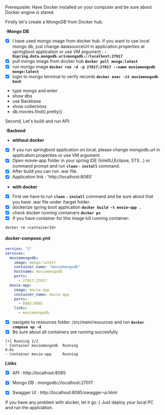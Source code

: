 
Prerequisite:
Have Docker installed on your computer and be sure about Docker engine is stared.

 Firstly let's create a MongoDB from Docker hub.

-**Mongo DB**
- [x] I have used mongo image from docker hub. If you want to use local mongo db, just change datasourceUrl in applicaiton.properties at springboot application or use VM argument : **`-Dspring.data.mongodb.uri=mongodb://localhost:27017`**
- [x] pull mongo image from docker hub **`docker pull mongo:latest`**
- [x] run mongo image **`docker run -d -p 27017:27017 --name moviemongodb mongo:latest`**
- [x] login to mongo terminal to verify records **`docker exec -it moviemongodb bash`**
- type mongo and enter
- show dbs
- use Backbase
- show collections
- db.movies.find().pretty()


Second, Let's build and run API.

-**Backend**

* **without docker**
- [x] If you run springboot application on local, please change mongodb.url in application.properties or use VM argument.
- [x] Open movie-app folder in your spring IDE (IntellIJ,Eclipse, STS ..) or command prompt and run **`clean`** - **`install`** command.
- [x] After build you can run .war file.
- [x] Application link : 'http://localhost:8085'
  
* **with docker**
- [x] First we have to run **`clean`** - **`install`** command and be sure about that you have .war file under /target folder.
- [x] dockerize spring boot application **`docker build -t movie-app .`**
- [x] check docker running containers  **`docker ps`** 
- [x] If you have container for this image kill running container:
```
docker rm <containerId>
```

#### docker-compose.yml
```yaml
version: "3"
services:
  moviemongodb:
    image: mongo:latest
    container_name: "moviemongodb"
    hostname: moviemongodb
    ports:
      - 27017:27017
  movie-app:
    image: movie-app
    container_name: movie-app
    ports:
      - 8085:8085
    links:
      - moviemongodb
```

- [x] navigate to resources folder:
/src/main/resources and run  **`docker compose up -d`**
- [x] Be sure about all containers are running succesfully
 ```
[+] Running 2/2
 - Container moviemongodb  Running                                                                                                                            0.0s
 - Container movie-app     Running   
```



**Links**
- [x] API        :  http://localhost:8085
- [x] Mongo DB   :  mongodb://localhost:27017
- [x] Swagger UI :  http://localhost:8085/swagger-ui.html



If you have any problem with docker, let it go :) Just deploy your local PC and run the applciation.



